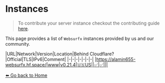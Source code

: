 # Instances 

> To contribute your server instance checkout the contributing guide [here](https://github.com/neon-mmd/websurfx/blob/HEAD/CONTRIBUTING.md).

This page provides a list of `Websurfx` instances provided by us and our community. 

|URL|Network|Version|Location|Behind Cloudflare?|Official|TLS|IPv6|Comment|
|-|-|-|-|-|-|-|
|https://alamin655-websurfx.hf.space/|www|v0.21.4|🇺🇸US||✅|✅|||


[⬅️ Go back to Home](./README.md)
